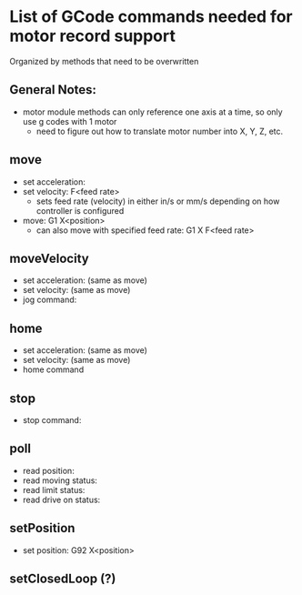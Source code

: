 # List of GCode commands needed for motor record support 

Organized by methods that need to be overwritten

## General Notes:

* motor module methods can only reference one axis at a time, so only use g codes with 1 motor
    * need to figure out how to translate motor number into X, Y, Z, etc.

## move 

* set acceleration:
* set velocity:         F\<feed rate\>
    * sets feed rate (velocity) in either in/s or mm/s depending on how controller is configured
* move:                 G1 X\<position\>
    * can also move with specified feed rate: G1 X<position> F\<feed rate\>

## moveVelocity 

* set acceleration: (same as move)
* set velocity: (same as move)
* jog command:

## home 

* set acceleration: (same as move)
* set velocity: (same as move)
* home command

## stop

* stop command:

## poll

* read position:
* read moving status:
* read limit status:
* read drive on status:

## setPosition

* set position: G92 X\<position\>

## setClosedLoop (?)
